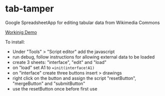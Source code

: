 # tab-tamper
Google SpreadsheetApp for editing tabular data from Wikimedia Commons

[Workinig Demo](https://docs.google.com/spreadsheets/d/1M5d5hHoXSeT0UhBJ0SsL-uURAV0vtJDp3zz_oZ-k3g8/edit?usp=sharing)

To install:

* Under "Tools" > "Script editor" add the javascript
* run debug, follow instructions for allowing external data to be loaded
* create 3 sheets: "interface", "edit" and "load" 
* on "load" set A1 to <code>=init(interface!A1)</code>
* on "interface" create three buttons insert > drawings 
* right click on the button and assign the script "resetButton", "mergeButton" and "submitButton"
* use the resetButton once before first use
